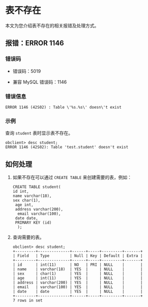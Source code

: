表不存在 
=========================

本文为您介绍表不存在的相关报错及处理方式。

报错：ERROR 1146 
----------------------------------

### 错误码 

* 错误码：5019

  

* 兼容 MySQL 错误码：1146

  




### 错误信息 

```unknow
ERROR 1146 (42S02) : Table \'%s.%s\' doesn\'t exist
```



### 示例 

查询 `student` 表时显示表不存在。

```unknow
obclient> desc student;
ERROR 1146 (42S02): Table 'test.student' doesn't exist
```



如何处理 
-------------------------

1. 如果不存在可以通过 `CREATE TABLE` 来创建需要的表，例如：

   ```unknow
   CREATE TABLE student(
   id int,
   name varchar(18),
   sex char(1),
    age int,
    address varchar(200),
     email varchar(100),
    date date,
    PRIMARY KEY (id)
     );
   ```

   

2. 查询需要的表。

   ```unknow
   obclient> desc student;
   +---------+--------------+------+-----+---------+-------+
   | Field   | Type         | Null | Key | Default | Extra |
   +---------+--------------+------+-----+---------+-------+
   | id      | int(11)      | NO   | PRI | NULL    |       |
   | name    | varchar(18)  | YES  |     | NULL    |       |
   | sex     | char(1)      | YES  |     | NULL    |       |
   | age     | int(11)      | YES  |     | NULL    |       |
   | address | varchar(200) | YES  |     | NULL    |       |
   | email   | varchar(100) | YES  |     | NULL    |       |
   | date    | date         | YES  |     | NULL    |       |
   +---------+--------------+------+-----+---------+-------+
   7 rows in set
   ```

   






